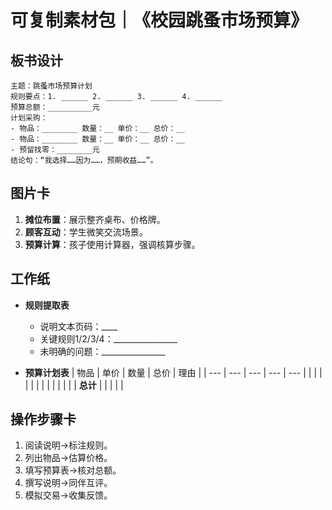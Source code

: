 # 可复制素材包｜《校园跳蚤市场预算》

## 板书设计
```
主题：跳蚤市场预算计划
规则要点：1. ______ 2. ______ 3. ______ 4. ______
预算总额：__________元
计划采购：
- 物品：________ 数量：__ 单价：__ 总价：__
- 物品：________ 数量：__ 单价：__ 总价：__
- 预留找零：________元
结论句：“我选择……因为……，预期收益……”。
```

## 图片卡
1. **摊位布置**：展示整齐桌布、价格牌。
2. **顾客互动**：学生微笑交流场景。
3. **预算计算**：孩子使用计算器，强调核算步骤。

## 工作纸
- **规则提取表**
  - 说明文本页码：____
  - 关键规则1/2/3/4：________________
  - 未明确的问题：________________

- **预算计划表**
  | 物品 | 单价 | 数量 | 总价 | 理由 |
  | --- | --- | --- | --- | --- |
  | | | | | |
  | | | | | |
  | **总计** | | | | |

## 操作步骤卡
1. 阅读说明→标注规则。
2. 列出物品→估算价格。
3. 填写预算表→核对总额。
4. 撰写说明→同伴互评。
5. 模拟交易→收集反馈。
